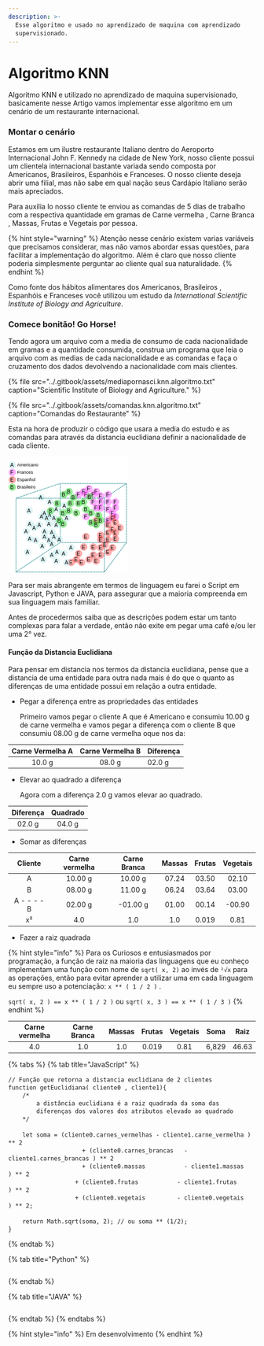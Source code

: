 ```yaml
---
description: >-
  Esse algoritmo e usado no aprendizado de maquina com aprendizado
  supervisionado.
---
```


# Algoritmo KNN

  Algoritmo KNN e utilizado no aprendizado de maquina supervisionado, basicamente nesse Artigo vamos implementar esse algoritmo em um cenário de um restaurante internacional.

### Montar o cenário

  Estamos em um ilustre restaurante Italiano dentro do Aeroporto Internacional John F. Kennedy na cidade de New York, nosso cliente possui um clientela internacional bastante variada sendo composta por Americanos, Brasileiros,  Espanhóis e Franceses. O nosso cliente deseja abrir uma filial, mas não sabe em qual nação seus Cardápio Italiano serão mais apreciados.

  Para auxilia lo nosso cliente te enviou as comandas de 5 dias de trabalho com a respectiva quantidade em gramas de Carne vermelha , Carne Branca , Massas, Frutas e Vegetais por pessoa.

{% hint style="warning" %}
Atenção nesse cenário existem varias variáveis  que precisamos considerar, mas não vamos abordar essas questões, para facilitar a implementação do algoritmo. Além é claro que nosso cliente poderia simplesmente perguntar ao cliente qual sua naturalidade.
{% endhint %}

  Como fonte dos hábitos alimentares dos Americanos, Brasileiros , Espanhóis e Franceses você utilizou um estudo da _International Scientific Institute of Biology and Agriculture_.

### Comece bonitão! Go Horse!

  Tendo agora um arquivo com a media de consumo de cada nacionalidade em gramas e a quantidade consumida, construa um programa que leia o arquivo com as medias de cada nacionalidade e as comandas e faça o cruzamento dos dados devolvendo a nacionalidade com mais clientes.

{% file src="../.gitbook/assets/mediapornasci.knn.algoritmo.txt" caption="Scientific Institute of Biology and Agriculture." %}

{% file src="../.gitbook/assets/comandas.knn.algoritmo.txt" caption="Comandas do Restaurante" %}

  Esta na hora de produzir o código que usara a media do estudo e as comandas para através da distancia euclidiana definir a nacionalidade de cada cliente.

![Vis&#xE3;o dos DataSet](../.gitbook/assets/imagemdosdados.png)

  Para ser mais abrangente em termos de linguagem eu farei o Script em Javascript, Python e JAVA, para assegurar que a maioria compreenda em sua linguagem mais familiar.

  Antes de procedermos saiba que as descrições podem estar um tanto complexas para falar a verdade, então não exite em pegar uma café e/ou ler uma 2° vez.

#### Função da Distancia Euclidiana

  Para pensar em distancia nos termos da distancia euclidiana, pense que a distancia de uma entidade para outra nada mais é do que o quanto as diferenças de uma entidade possui em relação a outra entidade.

* Pegar a diferença entre as propriedades das entidades

  Primeiro vamos pegar o cliente A que é Americano e consumiu 10.00 g de carne vermelha e vamos pegar a diferença com o cliente B que consumiu 08.00 g de carne vermelha oque nos da: 

| Carne Vermelha A | Carne Vermelha B | Diferença |
| :---: | :---: | :--- |
| 10.0 g | 08.0 g | 02.0 g |

* Elevar ao quadrado a diferença 

  Agora com a diferença 2.0 g vamos elevar ao quadrado.

| Diferença | Quadrado |
| :---: | :---: |
| 02.0 g | 04.0 g |

* Somar as diferenças 

| Cliente |  Carne vermelha | Carne Branca  | Massas | Frutas | Vegetais |
| :---: | :---: | :---: | :---: | :---: | :---: |
| A | 10.00 g | 10.00 g | 07.24 | 03.50 | 02.10 |
| B | 08.00 g | 11.00 g | 06.24 | 03.64 | 03.00 |
| A - - - - B | 02.00 g |  -01.00 g | 01.00 | 00.14 | -00.90 |
| x² | 4.0 | 1.0 | 1.0 | 0.019 | 0.81 |

* Fazer a raiz quadrada

{% hint style="info" %}
Para os Curiosos e entusiasmados por programação,  a função de raiz na maioria das linguagens que eu conheço implementam uma função com nome de `sqrt( x, 2)` ao invés de `²√x`  para as operações, então para evitar aprender a utilizar uma em cada linguagem eu sempre uso a potenciação: `x ** ( 1 / 2 )` .

`sqrt( x, 2 ) == x ** ( 1 / 2 )` ou `sqrt( x, 3 ) == x ** ( 1 / 3 )`
{% endhint %}

| Carne vermelha | Carne Branca | Massas | Frutas | Vegetais | Soma | Raiz |
| :---: | :---: | :---: | :---: | :---: | :---: | :---: |
| 4.0 | 1.0 | 1.0 | 0.019 | 0.81 | 6,829 | 46.63 |

{% tabs %}
{% tab title="JavaScript" %}
```text
// Função que retorna a distancia euclidiana de 2 clientes
function getEuclidiana( cliente0 , cliente1){
	/*
		a distância euclidiana é a raiz quadrada da soma das
		diferenças dos valores dos atributos elevado ao quadrado
	*/

	let soma = (cliente0.carnes_vermelhas - cliente1.carne_vermelha ) ** 2
					 + (cliente0.carnes_brancas   - cliente1.carnes_brancas ) ** 2
					 + (cliente0.massas           - cliente1.massas         ) ** 2
				   + (cliente0.frutas           - cliente1.frutas         ) ** 2
				   + (cliente0.vegetais         - cliente0.vegetais       ) ** 2;
	
	return Math.sqrt(soma, 2); // ou soma ** (1/2);
}
```
{% endtab %}

{% tab title="Python" %}
```text

```
{% endtab %}

{% tab title="JAVA" %}
```

```
{% endtab %}
{% endtabs %}







{% hint style="info" %}
Em desenvolvimento
{% endhint %}

